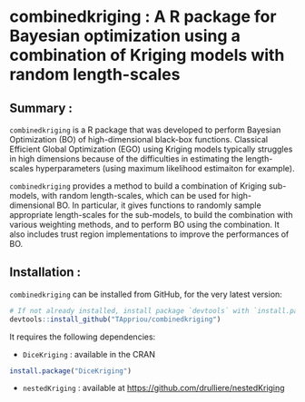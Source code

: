 # combinedkriging : A R package for Bayesian optimization using a combination of Kriging models with random length-scales

## Summary :

`combinedkriging` is a R package that was developed to perform Bayesian Optimization (BO) of high-dimensional black-box functions.
Classical Efficient Global Optimization (EGO) using Kriging models typically struggles in high dimensions because of the difficulties in estimating the length-scales hyperparameters (using maximum likelihood estimaiton for example).

`combinedkriging` provides a method to build a combination of Kriging sub-models, with random length-scales, which can be used for high-dimensional BO. In particular, it gives functions to randomly sample appropriate length-scales for the sub-models, to build the combination with various weighting methods, and to perform BO using the combination. It also includes trust region implementations to improve the performances of BO.

## Installation :

`combinedkriging` can be installed from GitHub, for the very latest version:

``` r
# If not already installed, install package `devtools` with `install.packages("devtools")`
devtools::install_github("TAppriou/combinedkriging")
```
It requires the following dependencies:

- `DiceKriging` : available in the CRAN
``` r
install.package("DiceKriging")
```
- `nestedKriging` : available at https://github.com/drulliere/nestedKriging

